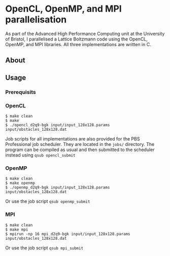 # OpenCL, OpenMP, and MPI parallelisation

As part of the Advanced High Performance Computing unit at the University of Bristol, I parallelised a Lattice Boltzmann code using the OpenCL, OpenMP, and MPI libraries. All three implementations are written in C.

## About

## Usage

### Prerequisits

### OpenCL

``` shell
$ make clean
$ make
$ ./opencl_d2q9-bgk input/input_128x128.params input/obstacles_128x128.dat
```

Job scripts for all implementations are also provided for the PBS Professional job scheduler. They are located in the `jobs/` directory. The program can be compiled as usual and then submitted to the scheduler instead using `qsub opencl_submit`

### OpenMP

``` shell
$ make clean
$ make openmp
$ ./openmp_d2q9-bgk input/input_128x128.params input/obstacles_128x128.dat
```

Or use the job script `qsub openmp_submit`

### MPI

``` shell
$ make clean
$ make mpi
$ mpirun -np 16 mpi_d2q9-bgk input/input_128x128.params input/obstacles_128x128.dat
```

Or use the job script `qsub mpi_submit`